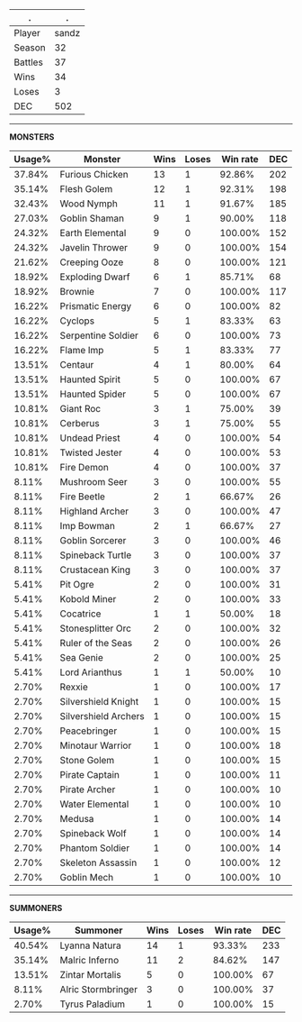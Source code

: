 .|.
|-|-
Player|sandz
Season|32
Battles|37
Wins|34
Loses|3
DEC|502

---
**MONSTERS**

Usage%|Monster|Wins|Loses|Win rate|DEC|
-|-|-|-|-|-|
37.84%|Furious Chicken|13|1|92.86%|202|
35.14%|Flesh Golem|12|1|92.31%|198|
32.43%|Wood Nymph|11|1|91.67%|185|
27.03%|Goblin Shaman|9|1|90.00%|118|
24.32%|Earth Elemental|9|0|100.00%|152|
24.32%|Javelin Thrower|9|0|100.00%|154|
21.62%|Creeping Ooze|8|0|100.00%|121|
18.92%|Exploding Dwarf|6|1|85.71%|68|
18.92%|Brownie|7|0|100.00%|117|
16.22%|Prismatic Energy|6|0|100.00%|82|
16.22%|Cyclops|5|1|83.33%|63|
16.22%|Serpentine Soldier|6|0|100.00%|73|
16.22%|Flame Imp|5|1|83.33%|77|
13.51%|Centaur|4|1|80.00%|64|
13.51%|Haunted Spirit|5|0|100.00%|67|
13.51%|Haunted Spider|5|0|100.00%|67|
10.81%|Giant Roc|3|1|75.00%|39|
10.81%|Cerberus|3|1|75.00%|55|
10.81%|Undead Priest|4|0|100.00%|54|
10.81%|Twisted Jester|4|0|100.00%|53|
10.81%|Fire Demon|4|0|100.00%|37|
8.11%|Mushroom Seer|3|0|100.00%|55|
8.11%|Fire Beetle|2|1|66.67%|26|
8.11%|Highland Archer|3|0|100.00%|47|
8.11%|Imp Bowman|2|1|66.67%|27|
8.11%|Goblin Sorcerer|3|0|100.00%|46|
8.11%|Spineback Turtle|3|0|100.00%|37|
8.11%|Crustacean King|3|0|100.00%|37|
5.41%|Pit Ogre|2|0|100.00%|31|
5.41%|Kobold Miner|2|0|100.00%|33|
5.41%|Cocatrice|1|1|50.00%|18|
5.41%|Stonesplitter Orc|2|0|100.00%|32|
5.41%|Ruler of the Seas|2|0|100.00%|26|
5.41%|Sea Genie|2|0|100.00%|25|
5.41%|Lord Arianthus|1|1|50.00%|10|
2.70%|Rexxie|1|0|100.00%|17|
2.70%|Silvershield Knight|1|0|100.00%|15|
2.70%|Silvershield Archers|1|0|100.00%|15|
2.70%|Peacebringer|1|0|100.00%|15|
2.70%|Minotaur Warrior|1|0|100.00%|18|
2.70%|Stone Golem|1|0|100.00%|15|
2.70%|Pirate Captain|1|0|100.00%|11|
2.70%|Pirate Archer|1|0|100.00%|10|
2.70%|Water Elemental|1|0|100.00%|10|
2.70%|Medusa|1|0|100.00%|14|
2.70%|Spineback Wolf|1|0|100.00%|14|
2.70%|Phantom Soldier|1|0|100.00%|14|
2.70%|Skeleton Assassin|1|0|100.00%|12|
2.70%|Goblin Mech|1|0|100.00%|10|

---
**SUMMONERS**

Usage%|Summoner|Wins|Loses|Win rate|DEC|
-|-|-|-|-|-|
40.54%|Lyanna Natura|14|1|93.33%|233|
35.14%|Malric Inferno|11|2|84.62%|147|
13.51%|Zintar Mortalis|5|0|100.00%|67|
8.11%|Alric Stormbringer|3|0|100.00%|37|
2.70%|Tyrus Paladium|1|0|100.00%|15|

